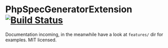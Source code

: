 PhpSpecGeneratorExtension [![Build Status](https://travis-ci.org/pamil/phpspec-generator-extension.png?branch=master)](https://travis-ci.org/pamil/phpspec-generator-extension)
=========================

Documentation incoming, in the meanwhile have a look at `features/` dir for examples. MIT licensed.
